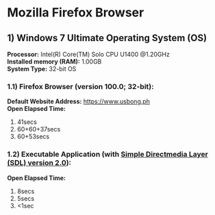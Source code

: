 # Mozilla Firefox Browser

## 1) Windows 7 Ultimate Operating System (OS)
<b>Processor:</b> Intel(R) Core(TM) Solo CPU U1400 @1.20GHz<br/>
<b>Installed memory (RAM):</b> 1.00GB<br/>
<b>System Type:</b> 32-bit OS<br/>

### 1.1) Firefox Browser (version 100.0; 32-bit):
<b>Default Website Address:</b> https://www.usbong.ph<br/>
<b>Open Elapsed Time:</b><br/> 
1) 41secs<br/>
2) 60+60+37secs<br/>
3) 60+53secs<br/>

### 1.2) Executable Application (with [Simple Directmedia Layer (SDL) version 2.0](https://www.libsdl.org/download-2.0.php)):
<b>Open Elapsed Time:</b><br/> 
1) 8secs<br/>
2) 5secs<br/>
3) <1sec<br/>
